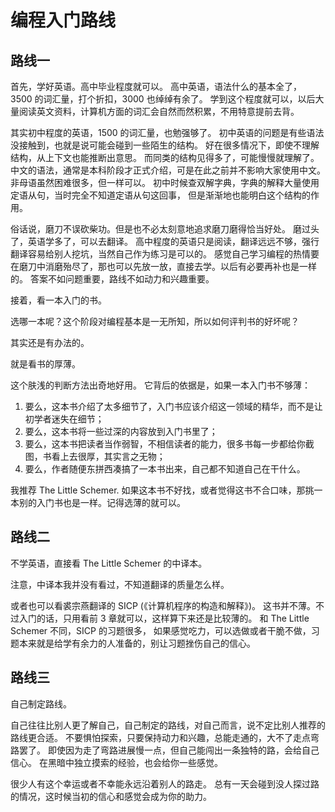 # 编程入门路线

## 路线一

首先，学好英语。高中毕业程度就可以。
高中英语，语法什么的基本全了， 3500 的词汇量，打个折扣，3000 也绰绰有余了。
学到这个程度就可以，以后大量阅读英文资料，计算机方面的词汇会自然而然积累，不用特意提前去背。

其实初中程度的英语，1500 的词汇量，也勉强够了。
初中英语的问题是有些语法没接触到，也就是说可能会碰到一些陌生的结构。
好在很多情况下，即使不理解结构，从上下文也能推断出意思。
而同类的结构见得多了，可能慢慢就理解了。
中文的语法，通常是本科阶段才正式介绍，可是在此之前并不影响大家使用中文。
非母语虽然困难很多，但一样可以。
初中时候查双解字典，字典的解释大量使用定语从句，当时完全不知道定语从句这回事，
但是渐渐地也能明白这个结构的作用。

俗话说，磨刀不误砍柴功。但是也不必太刻意地追求磨刀磨得恰当好处。
磨过头了，英语学多了，可以去翻译。
高中程度的英语只是阅读，翻译远远不够，强行翻译容易给别人挖坑，当然自己作为练习是可以的。
感觉自己学习编程的热情要在磨刀中消磨殆尽了，那也可以先放一放，直接去学。以后有必要再补也是一样的。
答案不如问题重要，路线不如动力和兴趣重要。

接着，看一本入门的书。

选哪一本呢？这个阶段对编程基本是一无所知，所以如何评判书的好坏呢？

其实还是有办法的。

就是看书的厚薄。

这个肤浅的判断方法出奇地好用。
它背后的依据是，如果一本入门书不够薄：

1. 要么，这本书介绍了太多细节了，入门书应该介绍这一领域的精华，而不是让初学者迷失在细节；
2. 要么，这本书将一些过深的内容放到入门书里了；
3. 要么，这本书把读者当作弱智，不相信读者的能力，很多书每一步都给你截图，书看上去很厚，其实言之无物；
4. 要么，作者随便东拼西凑搞了一本书出来，自己都不知道自己在干什么。

我推荐 The Little Schemer.
如果这本书不好找，或者觉得这书不合口味，那挑一本别的入门书也是一样。记得选薄的就可以。

## 路线二

不学英语，直接看 The Little Schemer 的中译本。

注意，中译本我并没有看过，不知道翻译的质量怎么样。

或者也可以看裘宗燕翻译的 SICP (《计算机程序的构造和解释》)。
这书并不薄。不过入门的话，只用看前 3 章就可以，这样算下来还是比较薄的。
和 The Little Schemer 不同，SICP 的习题很多，
如果感觉吃力，可以选做或者干脆不做，习题本来就是给学有余力的人准备的，别让习题挫伤自己的信心。

## 路线三

自己制定路线。

自己往往比别人更了解自己，自己制定的路线，对自己而言，说不定比别人推荐的路线更合适。
不要惧怕探索，只要保持动力和兴趣，总能走通的，大不了走点弯路罢了。
即使因为走了弯路进展慢一点，但自己能闯出一条独特的路，会给自己信心。
在黑暗中独立摸索的经验，也会给你一些感觉。

很少人有这个幸运或者不幸能永远沿着别人的路走。
总有一天会碰到没人探过路的情况，这时候当初的信心和感觉会成为你的助力。
